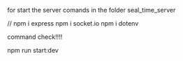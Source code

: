 for start the server 
comands in the folder seal_time_server

//
npm i express
npm i socket.io
npm i dotenv

command check!!!!

npm run start:dev